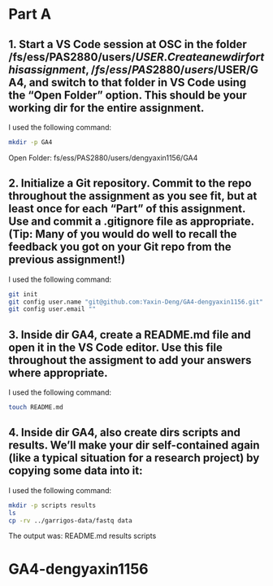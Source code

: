 # Part A
## 1. Start a VS Code session at OSC in the folder /fs/ess/PAS2880/users/$USER. Create a new dir for this assignment, /fs/ess/PAS2880/users/$USER/GA4, and switch to that folder in VS Code using the “Open Folder” option. This should be your working dir for the entire assignment.
I used the following command:
```bash
mkdir -p GA4
```
Open Folder: fs/ess/PAS2880/users/dengyaxin1156/GA4
## 2. Initialize a Git repository. Commit to the repo throughout the assignment as you see fit, but at least once for each “Part” of this assignment. Use and commit a .gitignore file as appropriate. (Tip: Many of you would do well to recall the feedback you got on your Git repo from the previous assignment!)
I used the following command:
```bash
git init
git config user.name "git@github.com:Yaxin-Deng/GA4-dengyaxin1156.git"
git config user.email ""
```
## 3. Inside dir GA4, create a README.md file and open it in the VS Code editor. Use this file throughout the assigment to add your answers where appropriate.
I used the following command:
```bash
touch README.md
```
## 4. Inside dir GA4, also create dirs scripts and results. We’ll make your dir self-contained again (like a typical situation for a research project) by copying some data into it:
I used the following  command:
``` bash
mkdir -p scripts results
ls
cp -rv ../garrigos-data/fastq data
```
The output was:
README.md  results  scripts
# GA4-dengyaxin1156
